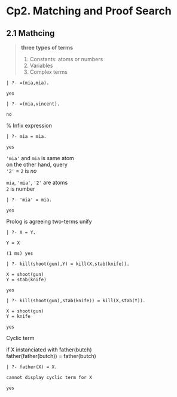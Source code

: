 # Cp2. Matching and Proof Search

## 2.1 Mathcing

>**three types of terms**
>1. Constants: atoms or numbers
>2. Variables
>3. Complex terms


```
| ?- =(mia,mia).

yes
```

```
| ?- =(mia,vincent).

no
```

% Infix expression

```
| ?- mia = mia.

yes
```

`'mia'` and `mia` is same atom\
on the other hand, query\
`'2'` = `2` is _no_

`mia`, `'mia'`, `'2'` are atoms\
`2` is number

```
| ?- 'mia' = mia.

yes
```

Prolog is agreeing two-terms unify

```
| ?- X = Y.

Y = X

(1 ms) yes
```

```
| ?- kill(shoot(gun),Y) = kill(X,stab(knife)).

X = shoot(gun)
Y = stab(knife)

yes
```

```
| ?- kill(shoot(gun),stab(knife)) = kill(X,stab(Y)).

X = shoot(gun)
Y = knife

yes
```

Cyclic term

if X instanciated with father(butch)\
father(father(butch)) = father(butch)


```
| ?- father(X) = X.

cannot display cyclic term for X

yes
```

